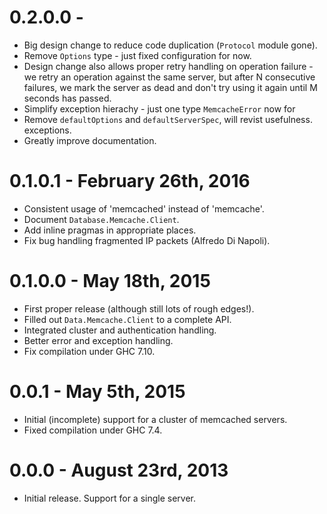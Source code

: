 # 0.2.0.0 - 

* Big design change to reduce code duplication (`Protocol` module gone).
* Remove `Options` type - just fixed configuration for now.
* Design change also allows proper retry handling on operation failure - we
  retry an operation against the same server, but after N consecutive failures,
  we mark the server as dead and don't try using it again until M seconds has
  passed.
* Simplify exception hierachy - just one type `MemcacheError` now for
* Remove `defaultOptions` and `defaultServerSpec`, will revist usefulness.
  exceptions.
* Greatly improve documentation.

# 0.1.0.1 - February 26th, 2016

* Consistent usage of 'memcached' instead of 'memcache'.
* Document `Database.Memcache.Client`.
* Add inline pragmas in appropriate places.
* Fix bug handling fragmented IP packets (Alfredo Di Napoli).

# 0.1.0.0 - May 18th, 2015

* First proper release (although still lots of rough edges!).
* Filled out `Data.Memcache.Client` to a complete API.
* Integrated cluster and authentication handling.
* Better error and exception handling.
* Fix compilation under GHC 7.10.

# 0.0.1 - May 5th, 2015

* Initial (incomplete) support for a cluster of memcached servers.
* Fixed compilation under GHC 7.4.

# 0.0.0 - August 23rd, 2013

* Initial release. Support for a single server.

